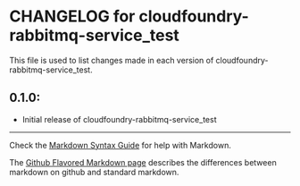 # CHANGELOG for cloudfoundry-rabbitmq-service_test

This file is used to list changes made in each version of cloudfoundry-rabbitmq-service_test.

## 0.1.0:

* Initial release of cloudfoundry-rabbitmq-service_test

- - - 
Check the [Markdown Syntax Guide](http://daringfireball.net/projects/markdown/syntax) for help with Markdown.

The [Github Flavored Markdown page](http://github.github.com/github-flavored-markdown/) describes the differences between markdown on github and standard markdown.
